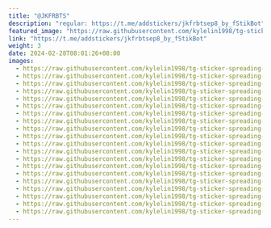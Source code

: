 ```yaml
---
title: "@JKFRBTS"
description: "regular: https://t.me/addstickers/jkfrbtsep8_by_fStikBot"
featured_image: "https://raw.githubusercontent.com/kylelin1998/tg-sticker-spreading-worldwide-images/main/img/9a8bf704-4933-4540-9523-da302bd8da27.jpg"
link: "https://t.me/addstickers/jkfrbtsep8_by_fStikBot"
weight: 3
date: 2024-02-28T08:01:26+08:00
images:
  - https://raw.githubusercontent.com/kylelin1998/tg-sticker-spreading-worldwide-images/main/img/9a8bf704-4933-4540-9523-da302bd8da27.jpg
  - https://raw.githubusercontent.com/kylelin1998/tg-sticker-spreading-worldwide-images/main/img/cfc4afda-0edc-43d3-8057-c60a5adfcb11.jpg
  - https://raw.githubusercontent.com/kylelin1998/tg-sticker-spreading-worldwide-images/main/img/19111e5d-68e0-49bd-beae-eea0b13c7872.jpg
  - https://raw.githubusercontent.com/kylelin1998/tg-sticker-spreading-worldwide-images/main/img/f5fabd0c-9695-4540-b41b-678fa89f2b75.jpg
  - https://raw.githubusercontent.com/kylelin1998/tg-sticker-spreading-worldwide-images/main/img/1619bcf5-2e7a-415b-8534-0ed956f16c85.jpg
  - https://raw.githubusercontent.com/kylelin1998/tg-sticker-spreading-worldwide-images/main/img/dfc34346-73e4-4c50-92bb-858ce93df24a.jpg
  - https://raw.githubusercontent.com/kylelin1998/tg-sticker-spreading-worldwide-images/main/img/e407af5d-ed74-42a6-883f-58814bc77961.jpg
  - https://raw.githubusercontent.com/kylelin1998/tg-sticker-spreading-worldwide-images/main/img/3e13a383-9097-40c0-9e54-4fe8c2cf2354.jpg
  - https://raw.githubusercontent.com/kylelin1998/tg-sticker-spreading-worldwide-images/main/img/3517f770-af8a-490a-841a-7004d1f49ca1.jpg
  - https://raw.githubusercontent.com/kylelin1998/tg-sticker-spreading-worldwide-images/main/img/253e6324-8463-414e-9a1d-dc8c6718e479.jpg
  - https://raw.githubusercontent.com/kylelin1998/tg-sticker-spreading-worldwide-images/main/img/26b568fb-a70e-4c36-86c8-b301280431fc.jpg
  - https://raw.githubusercontent.com/kylelin1998/tg-sticker-spreading-worldwide-images/main/img/30c575d5-c736-44f4-b656-1f1c84910f8c.jpg
  - https://raw.githubusercontent.com/kylelin1998/tg-sticker-spreading-worldwide-images/main/img/86898a78-6a1e-462d-b766-a5cf954870ef.jpg
  - https://raw.githubusercontent.com/kylelin1998/tg-sticker-spreading-worldwide-images/main/img/4aa06618-65af-4e0e-929b-876db0b908a3.jpg
  - https://raw.githubusercontent.com/kylelin1998/tg-sticker-spreading-worldwide-images/main/img/138696d4-497f-4f01-a635-7403cbdc5ce8.jpg
  - https://raw.githubusercontent.com/kylelin1998/tg-sticker-spreading-worldwide-images/main/img/6fd06960-41d1-42e0-b7e3-68432df695e0.jpg
  - https://raw.githubusercontent.com/kylelin1998/tg-sticker-spreading-worldwide-images/main/img/e43765e4-3bb2-4e47-a03a-25a08a128a87.jpg
  - https://raw.githubusercontent.com/kylelin1998/tg-sticker-spreading-worldwide-images/main/img/dbfd20dd-91be-4caf-88da-ab565bc18fa1.jpg
  - https://raw.githubusercontent.com/kylelin1998/tg-sticker-spreading-worldwide-images/main/img/a8bf3929-d742-4caa-b0f6-045522be9d8e.jpg
  - https://raw.githubusercontent.com/kylelin1998/tg-sticker-spreading-worldwide-images/main/img/4a8cbc65-9a8d-4462-a3a3-991a4c1d7f63.jpg
---
```

